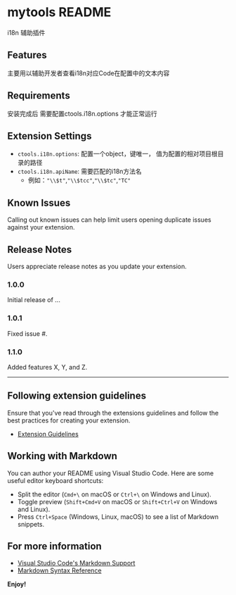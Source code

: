 # mytools README
i18n 辅助插件
## Features

主要用以辅助开发者查看i18n对应Code在配置中的文本内容

## Requirements

安装完成后 需要配置ctools.i18n.options 才能正常运行

## Extension Settings

* `ctools.i18n.options`: 配置一个object，键唯一， 值为配置的相对项目根目录的路径
* `ctools.i18n.apiName`: 需要匹配的i18n方法名
    - 例如：`"\\$t"`,`"\\$tcc"`,`"\\$tc"`,`"TC"`

## Known Issues

Calling out known issues can help limit users opening duplicate issues against your extension.

## Release Notes

Users appreciate release notes as you update your extension.

### 1.0.0

Initial release of ...

### 1.0.1

Fixed issue #.

### 1.1.0

Added features X, Y, and Z.

---

## Following extension guidelines

Ensure that you've read through the extensions guidelines and follow the best practices for creating your extension.

* [Extension Guidelines](https://code.visualstudio.com/api/references/extension-guidelines)

## Working with Markdown

You can author your README using Visual Studio Code. Here are some useful editor keyboard shortcuts:

* Split the editor (`Cmd+\` on macOS or `Ctrl+\` on Windows and Linux).
* Toggle preview (`Shift+Cmd+V` on macOS or `Shift+Ctrl+V` on Windows and Linux).
* Press `Ctrl+Space` (Windows, Linux, macOS) to see a list of Markdown snippets.

## For more information

* [Visual Studio Code's Markdown Support](http://code.visualstudio.com/docs/languages/markdown)
* [Markdown Syntax Reference](https://help.github.com/articles/markdown-basics/)

**Enjoy!**
